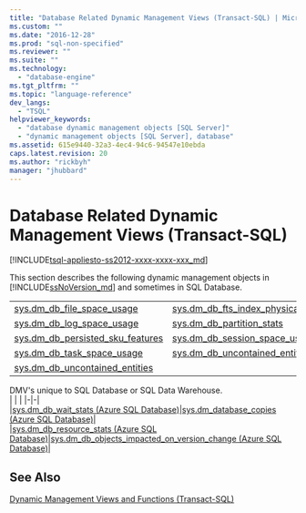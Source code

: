 ```yaml
---
title: "Database Related Dynamic Management Views (Transact-SQL) | Microsoft Docs"
ms.custom: ""
ms.date: "2016-12-28"
ms.prod: "sql-non-specified"
ms.reviewer: ""
ms.suite: ""
ms.technology: 
  - "database-engine"
ms.tgt_pltfrm: ""
ms.topic: "language-reference"
dev_langs: 
  - "TSQL"
helpviewer_keywords: 
  - "database dynamic management objects [SQL Server]"
  - "dynamic management objects [SQL Server], database"
ms.assetid: 615e9440-32a3-4ec4-94c6-94547e10ebda
caps.latest.revision: 20
ms.author: "rickbyh"
manager: "jhubbard"
---
```

# Database Related Dynamic Management Views (Transact-SQL)
[!INCLUDE[tsql-appliesto-ss2012-xxxx-xxxx-xxx_md](../../../integration-services/system/stored-procedures/includes/tsql-appliesto-ss2012-xxxx-xxxx-xxx-md.md)]

  This section describes the following dynamic management objects in [!INCLUDE[ssNoVersion_md](../../../advanced-analytics/r-services/includes/ssnoversion-md.md)] and sometimes in SQL Database.  
  
|||  
|-|-|  
|[sys.dm_db_file_space_usage ](../../../relational-databases/reference/system-dynamic-management-views/sys.dm-db-file-space-usage-transact-sql.md)|[sys.dm_db_fts_index_physical_stats ](../../../relational-databases/reference/system-dynamic-management-views/sys.dm-db-fts-index-physical-stats-transact-sql.md)|  
|[sys.dm_db_log_space_usage](../../../relational-databases/reference/system-dynamic-management-views/sys.dm-db-log-space-usage-transact-sql.md) |[sys.dm_db_partition_stats ](../../../relational-databases/reference/system-dynamic-management-views/sys.dm-db-partition-stats-transact-sql.md)|
|[sys.dm_db_persisted_sku_features ](../../../relational-databases/reference/system-dynamic-management-views/sys.dm-db-persisted-sku-features-transact-sql.md)|[sys.dm_db_session_space_usage ](../../../relational-databases/reference/system-dynamic-management-views/sys.dm-db-session-space-usage-transact-sql.md)|
|[sys.dm_db_task_space_usage ](../../../relational-databases/reference/system-dynamic-management-views/sys.dm-db-task-space-usage-transact-sql.md)|[sys.dm_db_uncontained_entities ](../../../relational-databases/reference/system-dynamic-management-views/sys.dm-db-uncontained-entities-transact-sql.md)|
|[sys.dm_db_uncontained_entities ](../../../relational-databases/reference/system-dynamic-management-views/sys.dm-db-uncontained-entities-transact-sql.md)|  |

DMV's unique to SQL Database or SQL Data Warehouse.   
| | | 
|-|-|  
|[sys.dm_db_wait_stats &#40;Azure SQL Database&#41;](../../../relational-databases/reference/system-dynamic-management-views/sys.dm-db-wait-stats-azure-sql-database.md)|[sys.dm_database_copies &#40;Azure SQL Database&#41;](../../../relational-databases/reference/system-dynamic-management-views/sys.dm-database-copies-azure-sql-database.md)|  
|[sys.dm_db_resource_stats &#40;Azure SQL Database&#41;](../../../relational-databases/reference/system-dynamic-management-views/sys.dm-db-resource-stats-azure-sql-database.md)|[sys.dm_db_objects_impacted_on_version_change &#40;Azure SQL Database&#41;](../../../relational-databases/reference/system-dynamic-management-views/sys.dm-db-objects-impacted-on-version-change-azure-sql-database.md)|  
  
## See Also  
 [Dynamic Management Views and Functions &#40;Transact-SQL&#41;](../Topic/Dynamic%20Management%20Views%20and%20Functions%20\(Transact-SQL\).md)  
   
  